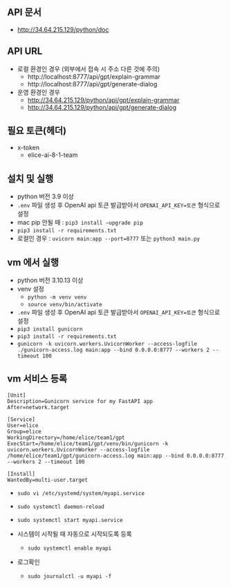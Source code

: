 ## API 문서

- http://34.64.215.129/python/doc

## API URL

- 로컬 환경인 경우 (외부에서 접속 시 주소 다른 것에 주의)
  - http://localhost:8777/api/gpt/explain-grammar
  - http://localhost:8777/api/gpt/generate-dialog
- 운영 환경인 경우
  - http://34.64.215.129/python/api/gpt/explain-grammar
  - http://34.64.215.129/python/api/gpt/generate-dialog

## 필요 토큰(헤더)

- x-token
  - elice-ai-8-1-team

## 설치 및 실행
- python 버전 3.9 이상
- `.env` 파일 생성 후 OpenAI api 토큰 발급받아서 `OPENAI_API_KEY=토큰` 형식으로 설정
- mac pip 안될 때 : `pip3 install —upgrade pip`
- `pip3 install -r requirements.txt`
- 로컬인 경우 : `uvicorn main:app --port=8777` 또는 `python3 main.py`

## vm 에서 실행
- python 버전 3.10.13 이상
- venv 설정
  - `python -m venv venv`
  - `source venv/bin/activate`
- `.env` 파일 생성 후 OpenAI api 토큰 발급받아서 `OPENAI_API_KEY=토큰` 형식으로 설정
- `pip3 install gunicorn`
- `pip3 install -r requirements.txt`
- `gunicorn -k uvicorn.workers.UvicornWorker --access-logfile ./gunicorn-access.log main:app --bind 0.0.0.0:8777 --workers 2 --timeout 100`

## vm 서비스 등록
```
[Unit]
Description=Gunicorn service for my FastAPI app
After=network.target

[Service]
User=elice
Group=elice
WorkingDirectory=/home/elice/team1/gpt
ExecStart=/home/elice/team1/gpt/venv/bin/gunicorn -k uvicorn.workers.UvicornWorker --access-logfile /home/elice/team1/gpt/gunicorn-access.log main:app --bind 0.0.0.0:8777 --workers 2 --timeout 100

[Install]
WantedBy=multi-user.target
```

- `sudo vi /etc/systemd/system/myapi.service`
- `sudo systemctl daemon-reload`
- `sudo systemctl start myapi.service`

- 시스템이 시작될 때 자동으로 시작되도록 등록
  - `sudo systemctl enable myapi`
- 로그확인
  - `sudo journalctl -u myapi -f`
